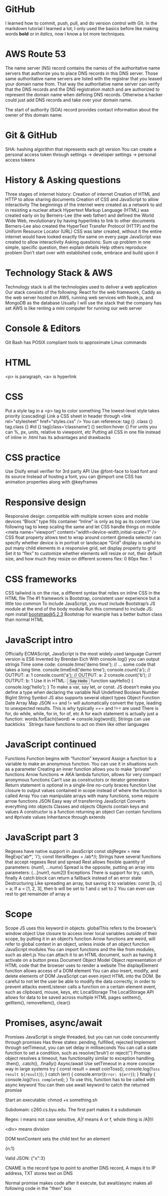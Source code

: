 # GitHub
I learned how to commit, push, pull, and do version control with Git. In the markdown tutorial I learned a lot, I only used the basics before like making words **bold** or in *italics*, now I know a lot more techniques.

# AWS Route 53
The name server (NS) record contains the names of the authoritative name servers that authorize you to place DNS records in this DNS server. Those same authoritative name servers are listed with the registrar that you leased your domain name from. That way the authoritative name server can verify that the DNS records and the DNS registration match and are authorized to represent the domain name when defining DNS records. Otherwise a hacker could just add DNS records and take over your domain name.

The start of authority (SOA) record provides contact information about the owner of this domain name.

# Git & GitHub
SHA: hashing algorithm that represents each git version
You can create a personal access token through settings -> developer settings -> personal access tokens

# History & Asking questions
Three stages of internet history:
Creation of internet
Creation of HTML and HTTP to allow sharing documents
Creation of CSS and JavaScript to allow interactivity
The beginnings of the internet were created as a network to aid in resisting a nuclear attack
Hypertext Markup Language (HTML) was created early on by Berners-Lee (the web father) and defined the World Wide Web, revolutionary by having hyperlinks to link to other documents
Berners-Lee also created the HyperText Transfer Protocol (HTTP) and the Uniform Resource Locator (URL)
CSS was later created, without it the entire internet would have looked exactly the same on every page
JavaScript was created to allow interactivity
Asking questions:
Sum up problem in one simple, specific question, then explain details
Help others reproduce problem
Don’t start over with established code, embrace and build upon it

# Technology Stack & AWS
Technology stack is all the technologies used to deliver a web application
Our stack consists of the following: React for the web framework, Caddy as the web server hosted on AWS, running web services with Node.js, and MongoDB as the database
Usually I will use the stack that the company has set
AWS is like renting a mini computer for running our web server

# Console & Editors
Git Bash has POSIX compliant tools to approximate Linux commands

# HTML
\<p> is paragraph, \<a> is hyperlink

# CSS
Put a style tag in a \<p> tag to color something
The lowest-level style takes priority (cascading)
Link a CSS sheet in header through \<link rel="stylesheet" href="styles.css" />
You can reference: 
tag {}
.class {}
tag.class {}
#id {}
tag[class=’classname’] {}
section:hover {}
For units you can %, px, units, relative to viewpoint, etc
Putting all CSS in one file instead of inline in .html has its advantages and drawbacks

# CSS practice
Use Disify email verifier for 3rd party API
Use @font-face to load font and its source
Instead of hosting a font, you can @import one
CSS has animation properties along with @keyframes

# Responsive design
Responsive design: compatible with multiple screen sizes and mobile devices
“Block” type fills container
“Inline” is only as big as its content
Use following tag to keep scaling the same and let CSS handle things on mobile
\<meta name="viewport" content="width=device-width,initial-scale=1" />
CSS float property allows text to wrap around content
@media selector can specify whether device is in portrait or landscape
“Grid” display is useful to put many child elements in a responsive grid, set display property to grid
Set it to “flex” to customize whether elements will resize or not, their default size, and how much they resize on different screens
flex: 0 80px
flex: 1

# CSS frameworks
CSS tailwind is on the rise, a different syntax that relies on inline CSS in the HTML file
The #1 framework is Bootstrap, consistent user experience but a little too common
To include JavaScript, you must include Bootstrap’s JS module at the end of the body module
Run this command to include JS: npm install bootstrap@5.2.3
Bootstrap for example has a better button class than normal HTML

# JavaScript intro
Officially ECMAScript, JavaScript is the most widely used language
Current version is ES6
Invented by Brendan Eich
With console.log() you can output strings
Time some code:
console.time('demo time');
// ... some code that takes a long time.
console.timeEnd('demo time');
console.count('a');
// OUTPUT: a: 1
console.count('a');
// OUTPUT: a: 2
console.count('b');
// OUTPUT: b: 1
Use it in HTML:
 <button onclick="sayHello()">Say Hello</button>
function sayHello() {
  console.log('hello');
}
To make a var, say let, or const. JS doesn’t make you define a type when declaring the variable
Null
Undefined
Boolean
Number
BigInt
String
Symbol
JS also supports several object types
Object
Function
Date
Array
Map
JSON
== and != will automatically convert the type, leading to unexpected results. This is why typically === and !== are used
There is for, do while, while, for in, for of, etc
A for each statement is actually just a function: words.forEach((word) => console.log(word));
Strings can use backticks `
Strings have functions to act on them like other languages

# JavaScript continued
Functions
Function begins with “function” keyword
Assign a function to a variable to make an anonymous function. You can use it in situations such as a parameter
Creating an inner function allows you to make “private” functions
Arrow functions =>
AKA lambda function, allows for very compact anonymous functions
Can’t use as constructors or iterator generators
Return statement is optional in a single-line no-curly braces function
Use closure to output values contained in scope instead of where the function is called
Array
You can manipulate arrays with many functions, some require arrow functions
JSON
Easy way of transferring JavaScript
Converts everything into objects
Classes and objects
Objects contain keys and values
A constructor is a function returning an object
Can contain functions and #private values
Inheritance through extends 

# JavaScript part 3
Regexes have native support in JavaScript
const objRegex = new RegExp('ab*', 'i');
const literalRegex = /ab*/i;
Strings have several functions that accept regexes
Rest and spread
Rest allows flexible quantity of parameters: (num1, …numx)
Spread is the opposite, putting an array into parameters: (...[num1, num2])
Exceptions
There is support for try, catch, finally
A catch block can return a fallback instead of an error state
Destructuring
Like spreading an array, but saving it to variables: const [b, c] = a; If a = [1, 2, 3], then b will be set to 1 and c set to 2
You can even use rest to get remainder of array a

# Scope
Scope
JS uses this keyword in objects. globalThis refers to the browser’s window object
Use closure to access inner local variables outside of their scope, by putting it in an object’s function
Arrow functions are weird, will refer to global context in an object, unless inside of an object function
JavaScript modules
You can import functions and the like from modules, such as alert.js
You can attach it to an HTML document, such as having it activate on a button press
Document Object Model
Object representation of HTML code that the browser uses to render a website
The displayElement function allows access of a DOM element
You can also insert, modify, and delete elements of DOM
JavaScript can even inject HTML into the DOM. Be careful to not let the user be able to modify the data correctly, in order to prevent attacks
eventListener calls a function on a certain element event, such as clipboard, mouse, keys, etc
LocalStorage
The LocalStorage API allows for data to be saved across multiple HTML pages
setItem(), getItem(), removeItem(), clear()

# Promises, async/await
Promises
JavaScript is single threaded, but you can run code concurrently through promises
Has three states: pending, fulfilled, rejected
Implement through setTimeout, you can set delay in milliseconds
You can call a state function to set a condition, such as resolve(‘bruh’) or reject(‘’)
Promise object resolves a timeout, has functionality similar to exception handling. .then(), .catch(), .finally()
Async/await
Use setTimeout in a more concise way in large systems
try {
  const result = await coinToss();
  console.log(`Toss result ${result}`);
} catch (err) {
  console.error(`Error: ${err}`);
} finally {
  console.log(`Toss completed`);
}
To use this, function has to be called with async keyword
You can then use await keyword to catch the returned promise

Start an executable: chmod +x something.sh

Subdomain: c260.cs.byu.edu. The first part makes it a subdomain

Regex: i means not case sensitive, A|f means A or f, whole thing is /A|f/i

\<div> means division

DOM textContent sets the child text for an element

{n:1}

Valid JSON: {"x":3}

CNAME is the record type to point to another DNS record, A maps it to IP address, TXT stores text on DNS

Normal promise makes code after it execute, but await/async makes all following code in the "then" box

